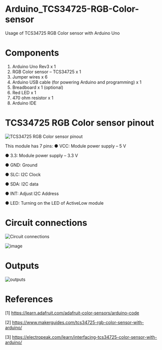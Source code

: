 # Arduino_TCS34725-RGB-Color-sensor
Usage of TCS34725 RGB Color sensor with Arduino Uno



# Components
1. Arduino Uno Rev3 x 1
2. RGB Color sensor – TCS34725 x 1
3. Jumper wires x 6
4. Arduino USB cable (for powering Arduino and programming) x 1
5. Breadboard x 1 (optional)
6. Red LED x 1
7. 470 ohm resistor x 1
8. Arduino IDE

# TCS34725 RGB Color sensor pinout
![TCS34725 RGB Color sensor pinout](https://github.com/KarthikT23/Arduino_TCS34725-RGB-Color-sensor/assets/119528503/5ad53a09-62e5-4442-b629-0b273726a726)


This module has 7 pins:
● VCC: Module power supply – 5 V

● 3.3: Module power supply – 3.3 V

● GND: Ground

● SLC: I2C Clock

● SDA: I2C data

● INT: Adjust I2C Address

● LED: Turning on the LED of ActiveLow module



# Circuit connections
![Circuit connections](https://github.com/KarthikT23/Arduino_TCS34725-RGB-Color-sensor/assets/119528503/002180d6-61cf-4b11-b76a-1ae5f46b3981)






![image](https://github.com/KarthikT23/Arduino_TCS34725-RGB-Color-sensor/assets/119528503/387ea548-e473-45d9-8e13-73271f54ca29)



# Outputs
![outputs](https://github.com/KarthikT23/Arduino_TCS34725-RGB-Color-sensor/assets/119528503/834c4b23-47c0-40a2-ba01-fe0371e6df6f)


# References
[1] https://learn.adafruit.com/adafruit-color-sensors/arduino-code

[2] https://www.makerguides.com/tcs34725-rgb-color-sensor-with-arduino/

[3] https://electropeak.com/learn/interfacing-tcs34725-color-sensor-with-arduino/


